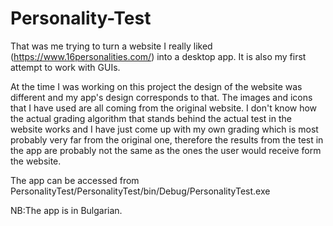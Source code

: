 # Personality-Test
That was me trying to turn a website I really liked (https://www.16personalities.com/) into a desktop app. It is also my first attempt to work with GUIs.

At the time I was working on this project the design of the website was different and my app's design corresponds to that. The images and icons that I have used are all coming from the original website.
I don't know how the actual grading algorithm that stands behind the actual test in the website works and I have just come up with my own grading which is most probably very far from the original one, therefore the results from the test in the app are probably not the same as the ones the user would receive form the website.

The app can be accessed from PersonalityTest/PersonalityTest/bin/Debug/PersonalityTest.exe 

NB:The app is in Bulgarian.

